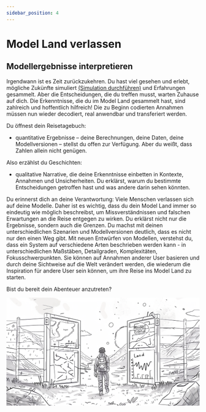 ```yaml
---
sidebar_position: 4
---
```


# Model Land verlassen

## Modellergebnisse interpretieren

Irgendwann ist es Zeit zurückzukehren. Du hast viel gesehen und erlebt, mögliche Zukünfte simuliert  [(Simulation durchführen)](../Simulation%20durchführen.md) und Erfahrungen gesammelt. Aber die Entscheidungen, die du treffen musst, warten Zuhause auf dich. Die Erkenntnisse, die du im Model Land gesammelt hast, sind zahlreich und hoffentlich hilfreich! Die zu Beginn codierten Annahmen müssen nun wieder decodiert, real anwendbar und transferiert werden. 

Du öffnest dein Reisetagebuch:
- quantitative Ergebnisse – deine Berechnungen, deine Daten, deine Modellversionen – stellst du offen zur Verfügung. Aber du weißt, dass Zahlen allein nicht genügen. 

Also erzählst du Geschichten: 
- qualitative Narrative, die deine Erkenntnisse einbetten in Kontexte, Annahmen und Unsicherheiten. Du erklärst, warum du bestimmte Entscheidungen getroffen hast und was andere darin sehen könnten.

Du erinnerst dich an deine Verantwortung: Viele Menschen verlassen sich auf deine Modelle. Daher ist es wichtig, dass du dein Model Land immer so eindeutig wie möglich beschreibst, um Missverständnissen und falschen Erwartungen an die Reise entgegen zu wirken. Du erklärst nicht nur die Ergebnisse, sondern auch die Grenzen. Du machst mit deinen unterschiedlichen Szenarien und Modellversionen deutlich, dass es nicht nur den einen Weg gibt. Mit neuen Entwürfen von Modellen, verstehst du, dass ein System auf verschiedene Arten beschrieben werden kann - in unterschiedlichen Maßstäben, Detailgraden, Komplexitäten, Fokusschwerpunkten. Sie können auf Annahmen anderer User basieren und durch deine Sichtweise auf die Welt verändert werden, die wiederum die Inspiration für andere User sein können, um ihre Reise ins Model Land zu starten. 

Bist du bereit dein Abenteuer anzutreten?

![ModellLandVerlassen](./img/ModelLandVerlassen.png)